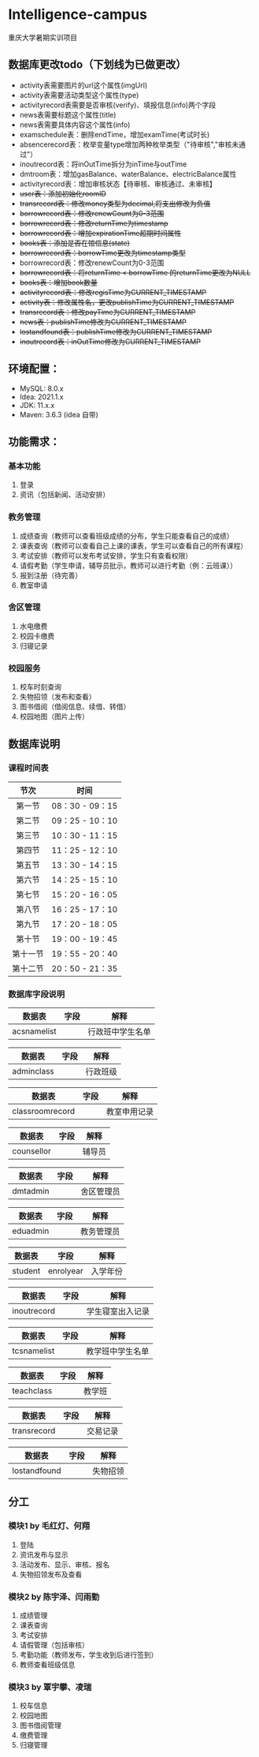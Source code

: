 # Intelligence-campus
重庆大学暑期实训项目

## 数据库更改todo（下划线为已做更改）
* activity表需要图片的url这个属性(imgUrl)
* activity表需要活动类型这个属性(type)
* activityrecord表需要是否审核(verify)、填报信息(info)两个字段
* news表需要标题这个属性(title)
* news表需要具体内容这个属性(info)
* examschedule表：删除endTime，增加examTime(考试时长)
* absencerecord表：枚举变量type增加两种枚举类型（"待审核","审核未通过"）
* inoutrecord表：将inOutTime拆分为inTime与outTime
* dmtroom表：增加gasBalance、waterBalance、electricBalance属性
* activityrecord表：增加审核状态【待审核、审核通过、未审核】
* ~~user表：添加初始化roomID~~
* ~~transrecord表：修改money类型为decimal,将支出修改为负值~~
* ~~borrowrecord表：修改renewCount为0-3范围~~
* ~~borrowrecord表：修改returnTime为timestamp~~
* ~~borrowrecord表：增加expirationTime超期时间属性~~
* ~~books表：添加是否在馆信息(state)~~
* ~~borrowrecord表：borrowTime更改为timestamp类型~~
* borrowrecord表：修改renewCount为0-3范围
* ~~borrowrecord表：将returnTime < borrowTime 的returnTime更改为NULL~~
* ~~books表：增加book数量~~
* ~~activityrecord表：修改regisTime为CURRENT_TIMESTAMP~~
* ~~activity表：修改属性名，更改publishTime为CURRENT_TIMESTAMP~~
* ~~transrecord表：修改payTime为CURRENT_TIMESTAMP~~
* ~~news表：publishTime修改为CURRENT_TIMESTAMP~~
* ~~lostandfound表：publishTime修改为CURRENT_TIMESTAMP~~
* ~~inoutrecord表：inOutTime修改为CURRENT_TIMESTAMP~~

## 环境配置：   

* MySQL: 8.0.x
* Idea: 2021.1.x
* JDK: 11.x.x
* Maven: 3.6.3 (idea 自带)

## 功能需求：

### 基本功能

1. 登录
2. 资讯（包括新闻、活动安排）

### 教务管理

1. 成绩查询（教师可以查看班级成绩的分布，学生只能查看自己的成绩）
2. 课表查询（教师可以查看自己上课的课表，学生可以查看自己的所有课程）
3. 考试安排（教师可以发布考试安排，学生只有查看权限）
4. 请假考勤（学生申请，辅导员批示，教师可以进行考勤（例：云班课））
5. 报到注册（待完善）
6. 教室申请

### 舍区管理

1. 水电缴费
2. 校园卡缴费
3. 归寝记录

### 校园服务

1. 校车时刻查询
2. 失物招领（发布和查看）
3. 图书借阅（借阅信息、续借、转借）
4. 校园地图（图片上传）

## 数据库说明

### 课程时间表

|  节次   | 时间  |
|  :---:  | :---:  |
| 第一节  | 08：30 - 09：15 |
| 第二节  | 09：25 - 10：10 |
| 第三节  | 10：30 - 11：15 |
| 第四节  | 11：25 - 12：10 |
| 第五节  | 13：30 - 14：15 |
| 第六节  | 14：25 - 15：10 |
| 第七节  | 15：20 - 16：05 |
| 第八节  | 16：25 - 17：10 |
| 第九节  | 17：20 - 18：05 |
| 第十节  | 19：00 - 19：45 |
| 第十一节 | 19：55 - 20：40 |
| 第十二节 | 20：50 - 21：35 |

### 数据库字段说明

| 数据表 |  字段   | 解释  |
|  :---:  |  :---:  | :---:  |
| acsnamelist  | |行政班中学生名单 |

| 数据表 |  字段   | 解释  |
|  :---:  |  :---:  | :---:  |
| adminclass | | 行政班级 |

| 数据表 |  字段   | 解释  |
|  :---:  |  :---:  | :---:  |
| classroomrecord | | 教室申用记录 |

| 数据表 |  字段   | 解释  |
|  :---:  |  :---:  | :---:  |
| counsellor  | | 辅导员 |

| 数据表 | 字段 | 解释  |
|  :---:  |  :---:  | :---:  |
| dmtadmin |  | 舍区管理员 |

| 数据表 |  字段   | 解释  |
|  :---:  |  :---:  | :---:  |
| eduadmin |  | 教务管理员 |

| 数据表 |  字段   | 解释  |
|  :---:  |  :---:  | :---:  |
| student | enrolyear | 入学年份 |

| 数据表 |  字段   | 解释  |
|  :---:  |  :---:  | :---:  |
| inoutrecord  | | 学生寝室出入记录 |

| 数据表 |  字段   | 解释  |
|  :---:  |  :---:  | :---:  |
| tcsnamelist  | | 教学班中学生名单 |

| 数据表 |  字段   | 解释  |
|  :---:  |  :---:  | :---:  |
| teachclass | | 教学班 |

| 数据表 |  字段   | 解释  |
|  :---:  |  :---:  | :---:  |
| transrecord  | | 交易记录 |

| 数据表 |  字段   | 解释  |
|  :---:  |  :---:  | :---:  |
| lostandfound | | 失物招领 |


## 分工

### 模块1 by 毛红灯、何翔 

1. 登陆
2. 资讯发布与显示
3. 活动发布、显示、审核、报名
4. 失物招领发布及查看

   

### 模块2 by 陈宇泽、闫雨勤

1. 成绩管理
2. 课表查询
3. 考试安排
4. 请假管理（包括审核）
5. 考勤功能（教师发布，学生收到后进行签到）
6. 教师查看班级信息



### 模块3 by 覃宇攀、凌瑞

1. 校车信息
2. 校园地图
3. 图书借阅管理
4. 缴费管理
5. 归寝管理

